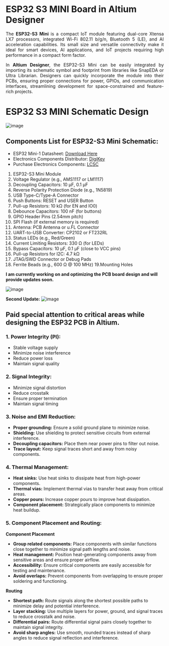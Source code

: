 # ESP32 S3 MINI Board in Altium Designer

<div style="text-align: justify;">
  
The **ESP32-S3 Mini** is a compact IoT module featuring dual-core Xtensa LX7 processors, integrated Wi-Fi 802.11 b/g/n, Bluetooth 5 (LE), and AI acceleration capabilities. Its small size and versatile connectivity make it ideal for smart devices, AI applications, and IoT projects requiring high performance in a compact form factor.

In **Altium Designer**, the ESP32-S3 Mini can be easily integrated by importing its schematic symbol and footprint from libraries like SnapEDA or Ultra Librarian. Designers can quickly incorporate the module into their PCBs, ensuring proper connections for power, GPIOs, and communication interfaces, streamlining development for space-constrained and feature-rich projects.

</div>

# ESP32 S3 MINI Schematic Design

![image](https://github.com/user-attachments/assets/f2eb5789-6c2f-480f-a1fa-559a9e3916f2)


## Components List for ESP32-S3 Mini Schematic:
- ESP32 Mini-1 Datasheet: [Download Here](https://www.espressif.com/sites/default/files/documentation/esp32-mini-1_datasheet_en.pdf)
- Electronics Components Distributor: [DigiKey](https://www.digikey.com/?msockid=06cb99d107cf6ca03bd98c8d060f6d3f)
- Purchase Electronics Components: [LCSC](https://www.lcsc.com/products)
  
1. ESP32-S3 Mini Module
2. Voltage Regulator (e.g., AMS1117 or LM1117)
3. Decoupling Capacitors: 10 µF, 0.1 µF
4. Reverse Polarity Protection Diode (e.g., 1N5819)
5. USB Type-C/Type-A Connector
6. Push Buttons: RESET and USER Button
7. Pull-up Resistors: 10 kΩ (for EN and IO0)
8. Debounce Capacitors: 100 nF (for buttons)
9. GPIO Header Pins (2.54mm pitch)
10. SPI Flash (if external memory is required)
11. Antenna: PCB Antenna or u.FL Connector
12. UART-to-USB Converter: CP2102 or FT232RL
13. Status LEDs (e.g., Red/Green)
14. Current Limiting Resistors: 330 Ω (for LEDs)
15. Bypass Capacitors: 10 µF, 0.1 µF (close to VCC pins)
16. Pull-up Resistors for I2C: 4.7 kΩ
17. JTAG/SWD Connector or Debug Pads
18. Ferrite Beads (e.g., 600 Ω @ 100 MHz)
19.Mounting Holes


**I am currently working on and optimizing the PCB board design and will provide updates soon.**

![image](https://github.com/user-attachments/assets/1a3366b9-ceaf-4d14-9b8a-31754af36683)

**Second Update:**
![image](https://github.com/user-attachments/assets/7618c874-39cd-448d-bc76-573f7f21bb9b)

## Paid special attention to critical areas while designing the ESP32 PCB in Altium.

### 1. **Power Integrity (PI)**:
   - Stable voltage supply
   - Minimize noise interference
   - Reduce power loss
   - Maintain signal quality

### 2. **Signal Integrity**:
   - Minimize signal distortion
   - Reduce crosstalk
   - Ensure proper termination
   - Maintain signal timing

### 3. **Noise and EMI Reduction**:
   - **Proper grounding:** Ensure a solid ground plane to minimize noise.
   - **Shielding:** Use shielding to protect sensitive circuits from external interference.
   - **Decoupling capacitors:** Place them near power pins to filter out noise.
   - **Trace layout:** Keep signal traces short and away from noisy components.

### 4. **Thermal Management**:
   - **Heat sinks:** Use heat sinks to dissipate heat from high-power components.
   - **Thermal vias:** Implement thermal vias to transfer heat away from critical areas.
   - **Copper pours:** Increase copper pours to improve heat dissipation.
   - **Component placement:** Strategically place components to minimize heat buildup.

### 5. **Component Placement and Routing**:
   
   **Component Placement**
   - **Group related components:** Place components with similar functions close together to minimize signal path lengths and noise.
   - **Heat management:** Position heat-generating components away from sensitive areas and ensure proper airflow.
   - **Accessibility:** Ensure critical components are easily accessible for testing and maintenance.
   - **Avoid overlaps:** Prevent components from overlapping to ensure proper soldering and functioning.

   **Routing**
   - **Shortest path:** Route signals along the shortest possible paths to minimize delay and potential interference.
   - **Layer stacking:** Use multiple layers for power, ground, and signal traces to reduce crosstalk and noise.
   - **Differential pairs:** Route differential signal pairs closely together to maintain signal integrity.
   - **Avoid sharp angles:** Use smooth, rounded traces instead of sharp angles to reduce signal reflection and interference.



   


